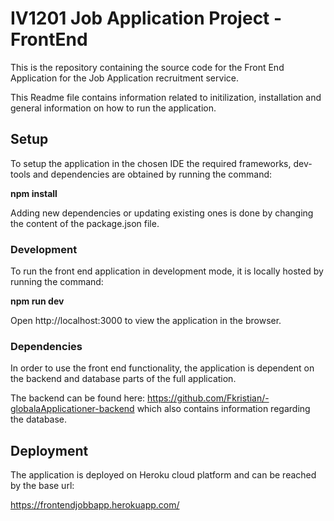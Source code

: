 # IV1201 Job Application Project - FrontEnd

This is the repository containing the source code for the Front End Application for the Job Application recruitment service.

This Readme file contains information related to initilization, installation and general information on how to run the application.

## Setup

To setup the application in the chosen IDE the required frameworks, dev-tools and dependencies are obtained by running the command:

__npm install__

Adding new dependencies or updating existing ones is done by changing the content of the package.json file.

### Development

To run the front end application in development mode, it is locally hosted by running the command:

__npm run dev__

Open http://localhost:3000 to view the application in the browser.

### Dependencies

In order to use the front end functionality, the application is dependent on the backend and database parts of the full application.

The backend can be found here: https://github.com/Fkristian/-globalaApplicationer-backend which also contains information regarding the database.

## Deployment

The application is deployed on Heroku cloud platform and can be reached by the base url:

<https://frontendjobbapp.herokuapp.com/>

